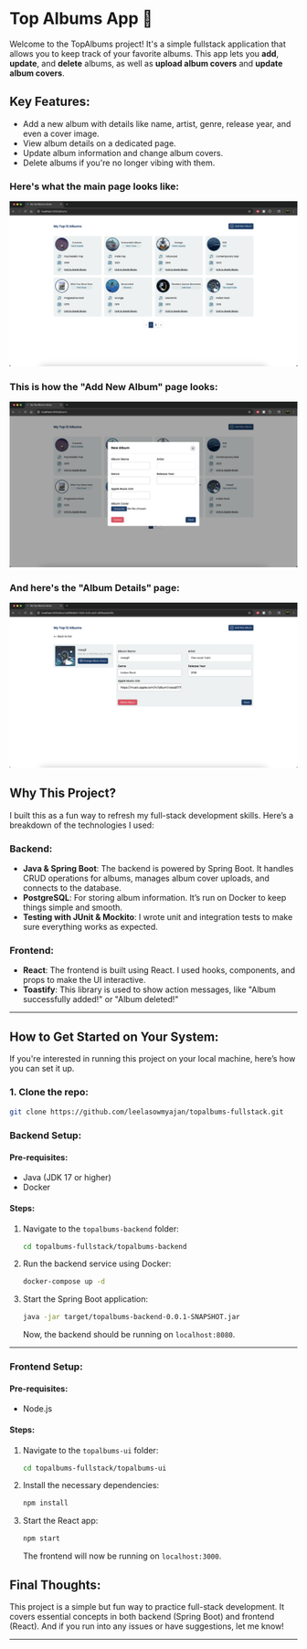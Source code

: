 # Top Albums App 🎵

Welcome to the TopAlbums project! It's a simple fullstack application that allows you to keep track of your favorite albums. This app lets you **add**, **update**, and **delete** albums, as well as **upload album covers** and **update album covers**.

## Key Features:

* Add a new album with details like name, artist, genre, release year, and even a cover image.
* View album details on a dedicated page.
* Update album information and change album covers.
* Delete albums if you're no longer vibing with them.

### Here's what the main page looks like:

![Albums Main Page](UI%20Screenshots/Albums%20Main%20Page.png)

### This is how the "Add New Album" page looks:

![Albums Create Page](UI%20Screenshots/Albums%20Create%20Page.png)

### And here's the "Album Details" page:

![Albums Details Page](UI%20Screenshots/Albums%20Details%20Page.png)

## Why This Project?

I built this as a fun way to refresh my full-stack development skills. Here’s a breakdown of the technologies I used:

### Backend:

* **Java & Spring Boot**: The backend is powered by Spring Boot. It handles CRUD operations for albums, manages album cover uploads, and connects to the database.
* **PostgreSQL**: For storing album information. It’s run on Docker to keep things simple and smooth.
* **Testing with JUnit & Mockito**: I wrote unit and integration tests to make sure everything works as expected.

### Frontend:

* **React**: The frontend is built using React. I used hooks, components, and props to make the UI interactive.
* **Toastify**: This library is used to show action messages, like "Album successfully added!" or "Album deleted!"

---

## How to Get Started on Your System:

If you're interested in running this project on your local machine, here’s how you can set it up.

### 1. Clone the repo:

```bash
git clone https://github.com/leelasowmyajan/topalbums-fullstack.git
```

### Backend Setup:

#### Pre-requisites:

* Java (JDK 17 or higher)
* Docker

#### Steps:

1. Navigate to the `topalbums-backend` folder:

   ```bash
   cd topalbums-fullstack/topalbums-backend
   ```

2. Run the backend service using Docker:

   ```bash
   docker-compose up -d
   ```

3. Start the Spring Boot application:

   ```bash
   java -jar target/topalbums-backend-0.0.1-SNAPSHOT.jar
   ```

   Now, the backend should be running on `localhost:8080`.

---

### Frontend Setup:

#### Pre-requisites:

* Node.js 

#### Steps:

1. Navigate to the `topalbums-ui` folder:

   ```bash
   cd topalbums-fullstack/topalbums-ui
   ```

2. Install the necessary dependencies:

   ```bash
   npm install
   ```

3. Start the React app:

   ```bash
   npm start
   ```

   The frontend will now be running on `localhost:3000`.

## Final Thoughts:

This project is a simple but fun way to practice full-stack development. It covers essential concepts in both backend (Spring Boot) and frontend (React). And if you run into any issues or have suggestions, let me know!

---


